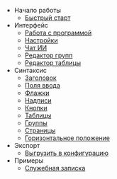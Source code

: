 - Начало работы
  - [Быстрый старт](БыстрыйСтарт.md)
- Интерфейс  
  - [Работа с программой](РаботаСПрограммой.md)
  - [Настройки](Настройки.md)
  - [Чат ИИ](ЧатИИ.md)
  - [Редактор групп](РедакторГрупп.md)
  - [Редактор таблицы](РедакторТаблицы.md)
- Синтаксис
  - [Заголовок](Заголовок.md)
  - [Поля ввода](ПоляВвода.md)
  - [Флажки](Флажки.md)  
  - [Надписи](Надписи.md)  
  - [Кнопки](Кнопки.md)
  - [Таблицы](Таблицы.md)
  - [Группы](Группы.md)  
  - [Страницы](Страницы.md)
  - [Горизонтальное положение](ГоризонтальноеПоложение.md)  
- Экспорт
  - [Выгрузить в конфигурацию](ВыгрузитьВКонфигурацию.md)    
- Примеры
  - [Служебная записка](Пример1.md)  